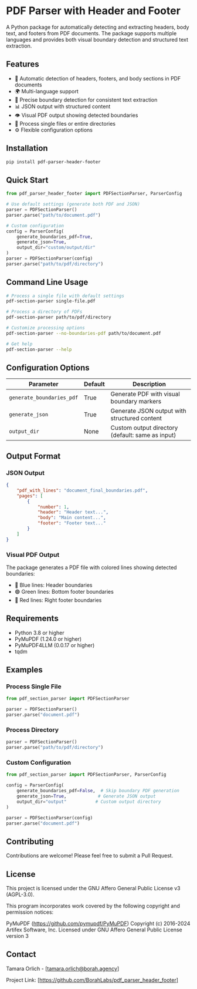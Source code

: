# PDF Parser with Header and Footer

A Python package for automatically detecting and extracting headers, body text, and footers from PDF documents. The package supports multiple languages and provides both visual boundary detection and structured text extraction.

## Features

- 📄 Automatic detection of headers, footers, and body sections in PDF documents
- 🌍 Multi-language support 
- 🎯 Precise boundary detection for consistent text extraction
- 📊 JSON output with structured content
- 👁️ Visual PDF output showing detected boundaries
- 📁 Process single files or entire directories
- ⚙️ Flexible configuration options

## Installation

```bash
pip install pdf-parser-header-footer
```

## Quick Start

```python
from pdf_parser_header_footer import PDFSectionParser, ParserConfig

# Use default settings (generate both PDF and JSON)
parser = PDFSectionParser()
parser.parse("path/to/document.pdf")

# Custom configuration
config = ParserConfig(
    generate_boundaries_pdf=True,
    generate_json=True,
    output_dir="custom/output/dir"
)
parser = PDFSectionParser(config)
parser.parse("path/to/pdf/directory")
```

## Command Line Usage

```bash
# Process a single file with default settings
pdf-section-parser single-file.pdf

# Process a directory of PDFs
pdf-section-parser path/to/pdf/directory

# Customize processing options
pdf-section-parser --no-boundaries-pdf path/to/document.pdf

# Get help
pdf-section-parser --help
```

## Configuration Options

| Parameter | Default | Description |
|-----------|---------|-------------|
| `generate_boundaries_pdf` | True | Generate PDF with visual boundary markers |
| `generate_json` | True | Generate JSON output with structured content |
| `output_dir` | None | Custom output directory (default: same as input) |

## Output Format

### JSON Output
```json
{
    "pdf_with_lines": "document_final_boundaries.pdf",
    "pages": [
        {
            "number": 1,
            "header": "Header text...",
            "body": "Main content...",
            "footer": "Footer text..."
        }
    ]
}
```

### Visual PDF Output
The package generates a PDF file with colored lines showing detected boundaries:
- 🔵 Blue lines: Header boundaries
- 🟢 Green lines: Bottom footer boundaries
- 🔴 Red lines: Right footer boundaries

## Requirements

- Python 3.8 or higher
- PyMuPDF (1.24.0 or higher)
- PyMuPDF4LLM (0.0.17 or higher)
- tqdm

## Examples

### Process Single File
```python
from pdf_section_parser import PDFSectionParser

parser = PDFSectionParser()
parser.parse("document.pdf")
```

### Process Directory
```python
parser = PDFSectionParser()
parser.parse("path/to/pdf/directory")
```

### Custom Configuration
```python
from pdf_section_parser import PDFSectionParser, ParserConfig

config = ParserConfig(
    generate_boundaries_pdf=False,  # Skip boundary PDF generation
    generate_json=True,            # Generate JSON output
    output_dir="output"           # Custom output directory
)

parser = PDFSectionParser(config)
parser.parse("document.pdf")
```

## Contributing

Contributions are welcome! Please feel free to submit a Pull Request.

## License

This project is licensed under the GNU Affero General Public License v3 (AGPL-3.0).

This program incorporates work covered by the following copyright and permission notices:

PyMuPDF (https://github.com/pymupdf/PyMuPDF)
Copyright (c) 2016-2024 Artifex Software, Inc.
Licensed under GNU Affero General Public License version 3

## Contact

Tamara Orlich - [tamara.orlich@borah.agency]

Project Link: [https://github.com/BorahLabs/pdf_parser_header_footer]
